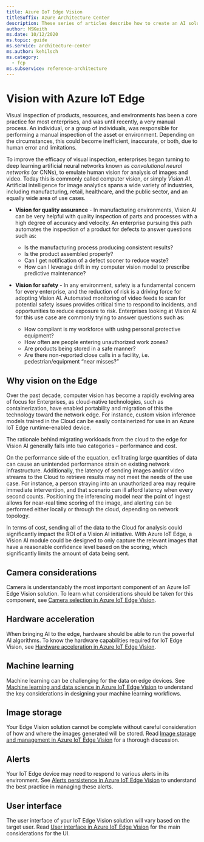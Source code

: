 ```yaml
---
title: Azure IoT Edge Vision
titleSuffix: Azure Architecture Center
description: These series of articles describe how to create an AI solution using Azure IoT Edge Vision.
author: MSKeith
ms.date: 10/12/2020
ms.topic: guide
ms.service: architecture-center
ms.author: kehilsch
ms.category:
  - fcp
ms.subservice: reference-architecture
---
```


# Vision with Azure IoT Edge

Visual inspection of products, resources, and environments has been a core practice for most enterprises, and was until recently, a very manual process. An individual, or a group of individuals, was responsible for performing a manual inspection of the asset or environment. Depending on the circumstances, this could become inefficient, inaccurate, or both, due to human error and limitations.

To improve the efficacy of visual inspection, enterprises began turning to deep learning artificial neural networks known as *convolutional neural networks* (or CNNs), to emulate human vision for analysis of images and video. Today this is commonly called computer vision, or simply *Vision AI*. Artificial intelligence for image analytics spans a wide variety of industries, including manufacturing, retail, healthcare, and the public sector, and an equally wide area of use cases.

- **Vision for quality assurance** - In manufacturing environments, Vision AI can be very helpful with quality inspection of parts and processes with a high degree of accuracy and velocity. An enterprise pursuing this path automates the inspection of a product for defects to answer questions such as:

    - Is the manufacturing process producing consistent results?
    - Is the product assembled properly?
    - Can I get notification of a defect sooner to reduce waste?
    - How can I leverage drift in my computer vision model to prescribe predictive maintenance?

- **Vision for safety** - In any environment, safety is a fundamental concern for every enterprise, and the reduction of risk is a driving force for adopting Vision AI. Automated monitoring of video feeds to scan for potential safety issues provides critical time to respond to incidents, and opportunities to reduce exposure to risk. Enterprises looking at Vision AI for this use case are commonly trying to answer questions such as:

    - How compliant is my workforce with using personal protective equipment?
    - How often are people entering unauthorized work zones?
    - Are products being stored in a safe manner?
    - Are there non-reported close calls in a facility, i.e. pedestrian/equipment “near misses?”

## Why vision on the Edge

Over the past decade, computer vision has become a rapidly evolving area of focus for Enterprises, as cloud-native technologies, such as containerization, have enabled portability and migration of this the technology toward the network edge. For instance, custom vision inference models trained in the Cloud can be easily containerized for use in an Azure IoT Edge runtime-enabled device.

The rationale behind migrating workloads from the cloud to the edge for Vision AI generally falls into two categories – performance and cost.

On the performance side of the equation, exfiltrating large quantities of data can cause an unintended performance strain on existing network infrastructure. Additionally, the latency of sending images and/or video streams to the Cloud to retrieve results may not meet the needs of the use case. For instance, a person straying into an unauthorized area may require immediate intervention, and that scenario can ill afford latency when every second counts. Positioning the inferencing model near the point of ingest allows for near-real time scoring of the image, and alerting can be performed either locally or through the cloud, depending on network topology.

In terms of cost, sending all of the data to the Cloud for analysis could significantly impact the ROI of a Vision AI initiative. With Azure IoT Edge, a Vision AI module could be designed to only capture the relevant images that have a reasonable confidence level based on the scoring, which significantly limits 
the amount of data being sent.

## Camera considerations

Camera is understandably the most important component of an Azure IoT Edge Vision solution. To learn what considerations should be taken for this component, see [Camera selection in Azure IoT Edge Vision](./iot-edge-camera.md).

## Hardware acceleration

When bringing AI to the edge, hardware should be able to run the powerful AI algorithms. To know the hardware capabilities required for IoT Edge Vision, see [Hardware acceleration in Azure IoT Edge Vision](./iot-edge-hardware.md).

## Machine learning

Machine learning can be challenging for the data on edge devices. See [Machine learning and data science in Azure IoT Edge Vision](./iot-edge-machine-learning.md) to understand the key considerations in designing your machine learning workflows.

## Image storage

Your Edge Vision solution cannot be complete without careful consideration of how and where the images generated will be stored. Read [Image storage and management in Azure IoT Edge Vision](./iot-edge-image-storage.md) for a thorough discussion.

## Alerts

Your IoT Edge device may need to respond to various alerts in its environment. See [Alerts persistence in Azure IoT Edge Vision](./iot-edge-alerts.md) to understand the best practice in managing these alerts.

## User interface

The user interface of your IoT Edge Vision solution will vary based on the target user. Read [User interface in Azure IoT Edge Vision](./iot-edge-user-interface.md) for the main considerations for the UI.